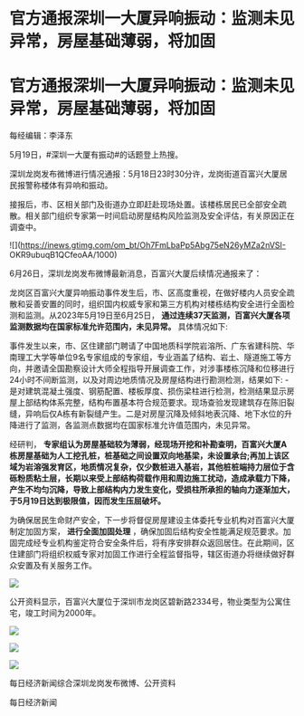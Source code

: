 # 官方通报深圳一大厦异响振动：监测未见异常，房屋基础薄弱，将加固

# 官方通报深圳一大厦异响振动：监测未见异常，房屋基础薄弱，将加固

每经编辑：李泽东

5月19日，#深圳一大厦有振动#的话题登上热搜。

深圳龙岗发布微博进行情况通报：5月18日23时30分许，龙岗街道百富兴大厦居民报警称楼体有异响和振动。

接报后，市、区相关部门及街道办立即赶赴现场处置。该楼栋居民已全部安全疏散。相关部门组织专家第一时间启动房屋结构风险监测及安全评估，有关原因正在调查中。

![](https://inews.gtimg.com/om_bt/Oh7FmLbaPp5Abg75eN26yMZa2nVSI-
OKR9ubuqB1QCfeoAA/1000)

6月26日，深圳龙岗发布微博最新消息，百富兴大厦后续情况通报来了：

龙岗区百富兴大厦异响振动事件发生后，市、区高度重视，在做好楼内人员安全疏散和妥善安置的同时，组织国内权威专家和第三方机构对楼栋结构安全进行全面检测和监测。从2023年5月19日至6月25日，
**通过连续37天监测，百富兴大厦各项监测数据均在国家标准允许范围内，未见异常。** 具体情况如下:

事件发生以来，市、区住建部门聘请了中国地质科学院岩溶所、广东省建科院、华南理工大学等单位9名专家组成的专家组，专业涵盖了结构、岩土、隧道施工等方向，并邀请全国勘察设计大师全程指导开展调查工作，对涉事楼栋沉降和位移进行24小时不间断监测，以及对周边地质情况及房屋结构进行勘测检测，结果如下:
-是对建筑混凝土强度、钢筋配置、楼板厚度、损伤梁柱进行检测，检测结果显示房屋上部结构体系完整，结构布置基本符合规范要求。现场查验发现建筑存在陈旧裂缝，异响后仅A栋有新裂缝产生。二是对房屋沉降及倾斜地表沉降、地下水位的升降进行了监测，各监测点数据均在国家标准允许值范围内，未见异常。

经研判，
**专家组认为房屋基础较为薄弱，经现场开挖和补勘查明，百富兴大厦A栋房屋基础为人工挖孔桩，桩基础之间设置双向地基梁，未设置承台;再加上该区域为岩溶强发育区，地质情况复杂，仅少数桩进入基岩，其他桩桩端持力层位于含砾粉质粘土层，长期以来受上部结构荷载作用和周边施工扰动，造成承载力下降，产生不均匀沉降，导致上部结构内力发生变化，受损柱所承担的轴向力逐渐加大，于5月19日达到极限值，因而发生压屈破坏。**

为确保居民生命财产安全，下一步将督促房屋建设主体委托专业机构对百富兴大厦制定加固方案， **进行全面加固处理**
，确保加固后结构安全性能满足规范要求。加固完成经专业机构鉴定符合安全条件后，将有序安排群众返回居住。在此期间，区住建部门将组织权威专家对加固工作进行全程监督指导，辖区街道办将继续做好群众安置及有关服务工作。

![](https://inews.gtimg.com/om_bt/OG8gLPECxZD97Y8j-zY5Aib9sA5rHfmyIhJK5K6ZM5908AA/1000)

公开资料显示，百富兴大厦位于深圳市龙岗区碧新路2334号，物业类型为公寓住宅，竣工时间为2000年。

![](https://inews.gtimg.com/om_bt/ORBu1MyhNXb6wAG0O8ne6E8sYjMx4NQ73OtvYfqAj4QwwAA/1000)

![](https://inews.gtimg.com/om_bt/O2SbLEViXVAqtnL1zZ7IW12-MxlPB6kIhThZS2jG_WjO4AA/1000)

![](https://inews.gtimg.com/om_bt/OuXxfgmTLSQZ_IRvcA60Sw56-pJYILMwSsHWu94zzcR1gAA/1000)

每日经济新闻综合深圳龙岗发布微博、公开资料

每日经济新闻

